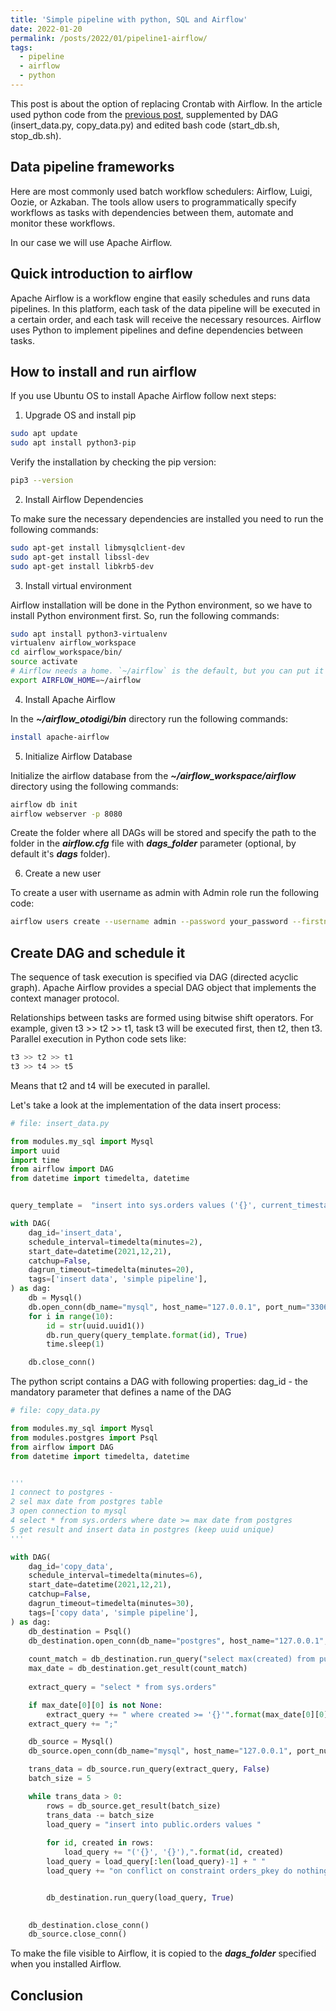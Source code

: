 ```yaml
---
title: 'Simple pipeline with python, SQL and Airflow'
date: 2022-01-20
permalink: /posts/2022/01/pipeline1-airflow/
tags:
  - pipeline
  - airflow
  - python
---
```



This post is about the option of replacing Crontab with Airflow. In the article used python code from the [previous post](https://prod-prod.github.io//posts/2021/12/simple-pipeline/), supplemented by DAG (insert_data.py, copy_data.py) and edited bash code (start_db.sh, stop_db.sh).

## Data pipeline frameworks

Here are most commonly used batch workflow schedulers: Airflow, Luigi, Oozie, or Azkaban. The tools allow users to programmatically specify workflows as tasks with dependencies between them, automate and monitor these workflows.

In our case we will use Apache Airflow.   

## Quick introduction to airflow

Apache Airflow is a workflow engine that easily schedules and runs data pipelines. In this platform, each task of the data pipeline will be executed in a certain order, and each task will receive the necessary resources. Airflow uses Python to implement pipelines and define dependencies between tasks.

## How to install and run airflow
If you use Ubuntu OS to install Apache Airflow follow next steps:
1. Upgrade OS and install pip
```bash
sudo apt update
sudo apt install python3-pip
```
Verify the installation by checking the pip version:
```bash
pip3 --version
```
2. Install Airflow Dependencies

To make sure the necessary dependencies are installed you need to run the following commands:
```bash
sudo apt-get install libmysqlclient-dev
sudo apt-get install libssl-dev
sudo apt-get install libkrb5-dev
```
3. Install virtual environment

Airflow installation will be done in the Python environment, so we have to install Python environment first. So, run the following commands:
```bash
sudo apt install python3-virtualenv
virtualenv airflow_workspace
cd airflow_workspace/bin/
source activate
# Airflow needs a home. `~/airflow` is the default, but you can put it somewhere else if you prefer (optional)
export AIRFLOW_HOME=~/airflow
```
4. Install Apache Airflow

In the ***~/airflow_otodigi/bin*** directory run the following commands:
```bash
install apache-airflow
```
5. Initialize Airflow Database

Initialize the airflow database from the ***~/airflow_workspace/airflow*** directory using the following commands:
```bash
airflow db init
airflow webserver -p 8080
```
Create the folder where all DAGs will be stored and specify the path to the folder in the ***airflow.cfg*** file with ***dags_folder*** parameter (optional, by default it's ***dags*** folder).

6. Create a new user

To create a user with username as admin with Admin role run the following code:

```bash
airflow users create --username admin --password your_password --firstname your_first_name --lastname your_last_name --role Admin --email your_email@some.com
```

## Create DAG and schedule it

The sequence of task execution is specified via DAG (directed acyclic graph). Apache Airflow provides a special DAG object that implements the context manager protocol.

Relationships between tasks are formed using bitwise shift operators. For example, given t3 >> t2 >> t1, task t3 will be executed first, then t2, then t3. Parallel execution in Python code sets like: 
```python
t3 >> t2 >> t1
t3 >> t4 >> t5
```
Means that t2 and t4 will be executed in parallel.


Let's take a look at the implementation of the data insert process:

```python
# file: insert_data.py

from modules.my_sql import Mysql
import uuid
import time
from airflow import DAG
from datetime import timedelta, datetime


query_template =  "insert into sys.orders values ('{}', current_timestamp());"

with DAG(
    dag_id='insert_data',
    schedule_interval=timedelta(minutes=2),
    start_date=datetime(2021,12,21),
    catchup=False,
    dagrun_timeout=timedelta(minutes=20),
    tags=['insert data', 'simple pipeline'],
) as dag:
    db = Mysql()
    db.open_conn(db_name="mysql", host_name="127.0.0.1", port_num="3306", user_name="root",passw="123456")
    for i in range(10):
        id = str(uuid.uuid1())    
        db.run_query(query_template.format(id), True)
        time.sleep(1)

    db.close_conn()
```

The python script contains a DAG with following properties:
dag_id - the mandatory parameter that defines a name of the DAG

```python
# file: copy_data.py

from modules.my_sql import Mysql
from modules.postgres import Psql
from airflow import DAG
from datetime import timedelta, datetime


'''
1 connect to postgres - 
2 sel max date from postgres table
3 open connection to mysql
4 select * from sys.orders where date >= max date from postgres
5 get result and insert data in postgres (keep uuid unique)
'''

with DAG(
    dag_id='copy_data',
    schedule_interval=timedelta(minutes=6),
    start_date=datetime(2021,12,21),
    catchup=False,
    dagrun_timeout=timedelta(minutes=30),
    tags=['copy data', 'simple pipeline'],
) as dag:
    db_destination = Psql()
    db_destination.open_conn(db_name="postgres", host_name="127.0.0.1", port_num="5432", user_name="postgres",passw="mypassword")
    
    count_match = db_destination.run_query("select max(created) from public.orders", False)   
    max_date = db_destination.get_result(count_match)
    
    extract_query = "select * from sys.orders"

    if max_date[0][0] is not None:
        extract_query += " where created >= '{}'".format(max_date[0][0])
    extract_query += ";"

    db_source = Mysql()
    db_source.open_conn(db_name="mysql", host_name="127.0.0.1", port_num="3306", user_name="root",passw="123456")

    trans_data = db_source.run_query(extract_query, False)
    batch_size = 5

    while trans_data > 0:
        rows = db_source.get_result(batch_size)
        trans_data -= batch_size
        load_query = "insert into public.orders values "
        
        for id, created in rows:
            load_query += "('{}', '{}'),".format(id, created)    
        load_query = load_query[:len(load_query)-1] + " "
        load_query += "on conflict on constraint orders_pkey do nothing;"


        db_destination.run_query(load_query, True)
    

    db_destination.close_conn()
    db_source.close_conn()
```

To make the file visible to Airflow, it is copied to the ***dags_folder*** specified when you installed Airflow.


## Conclusion

<!---
[link](https://airflow.apache.org/docs/apache-airflow/stable/_api/airflow/models/dag/index.html)


To run the scenario in th Apache Airflow 


[1](https://airflow.apache.org/docs/apache-airflow/stable/start/local.html)



[2](https://progressivecoder.com/airflow-dag-example-create-your-first-dag/)

--->